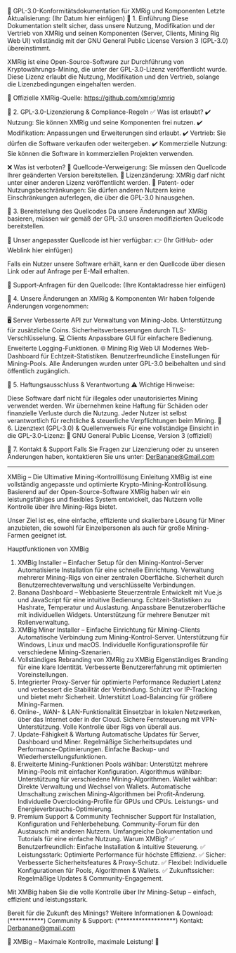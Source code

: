 📜 GPL-3.0-Konformitätsdokumentation für XMRig und Komponenten
Letzte Aktualisierung: (Ihr Datum hier einfügen)
🔹 1. Einführung
Diese Dokumentation stellt sicher, dass unsere Nutzung, Modifikation und der Vertrieb von XMRig und seinen Komponenten (Server, Clients, Mining Rig Web UI) vollständig mit der GNU General Public License Version 3 (GPL-3.0) übereinstimmt.

XMRig ist eine Open-Source-Software zur Durchführung von Kryptowährungs-Mining, die unter der GPL-3.0-Lizenz veröffentlicht wurde. Diese Lizenz erlaubt die Nutzung, Modifikation und den Vertrieb, solange die Lizenzbedingungen eingehalten werden.

📌 Offizielle XMRig-Quelle: https://github.com/xmrig/xmrig

🔹 2. GPL-3.0-Lizenzierung & Compliance-Regeln
✅ Was ist erlaubt?
✔️ Nutzung: Sie können XMRig und seine Komponenten frei nutzen.
✔️ Modifikation: Anpassungen und Erweiterungen sind erlaubt.
✔️ Vertrieb: Sie dürfen die Software verkaufen oder weitergeben.
✔️ Kommerzielle Nutzung: Sie können die Software in kommerziellen Projekten verwenden.

❌ Was ist verboten?
🚫 Quellcode-Verweigerung: Sie müssen den Quellcode Ihrer geänderten Version bereitstellen.
🚫 Lizenzänderung: XMRig darf nicht unter einer anderen Lizenz veröffentlicht werden.
🚫 Patent- oder Nutzungsbeschränkungen: Sie dürfen anderen Nutzern keine Einschränkungen auferlegen, die über die GPL-3.0 hinausgehen.

🔹 3. Bereitstellung des Quellcodes
Da unsere Änderungen auf XMRig basieren, müssen wir gemäß der GPL-3.0 unseren modifizierten Quellcode bereitstellen.

📌 Unser angepasster Quellcode ist hier verfügbar:
👉 (Ihr GitHub- oder Weblink hier einfügen)

Falls ein Nutzer unsere Software erhält, kann er den Quellcode über diesen Link oder auf Anfrage per E-Mail erhalten.

📩 Support-Anfragen für den Quellcode: (Ihre Kontaktadresse hier einfügen)

🔹 4. Unsere Änderungen an XMRig & Komponenten
Wir haben folgende Änderungen vorgenommen:

🖥 Server
Verbesserte API zur Verwaltung von Mining-Jobs.
Unterstützung für zusätzliche Coins.
Sicherheitsverbesserungen durch TLS-Verschlüsselung.
💻 Clients
Anpassbare GUI für einfachere Bedienung.
Erweiterte Logging-Funktionen.
🌐 Mining Rig Web UI
Modernes Web-Dashboard für Echtzeit-Statistiken.
Benutzerfreundliche Einstellungen für Mining-Pools.
Alle Änderungen wurden unter GPL-3.0 beibehalten und sind öffentlich zugänglich.

🔹 5. Haftungsausschluss & Verantwortung
⚠️ Wichtige Hinweise:

Diese Software darf nicht für illegales oder unautorisiertes Mining verwendet werden.
Wir übernehmen keine Haftung für Schäden oder finanzielle Verluste durch die Nutzung.
Jeder Nutzer ist selbst verantwortlich für rechtliche & steuerliche Verpflichtungen beim Mining.
🔹 6. Lizenztext (GPL-3.0) & Quellenverweis
Für eine vollständige Einsicht in die GPL-3.0-Lizenz:
📜 GNU General Public License, Version 3 (offiziell)

🔹 7. Kontakt & Support
Falls Sie Fragen zur Lizenzierung oder zu unseren Änderungen haben, kontaktieren Sie uns unter: DerBanane@Gmail.com

---------------------------------------------------------------------------------------------------------------------





XMBig – Die Ultimative Mining-Kontrolllösung
Einleitung
XMBig ist eine vollständig angepasste und optimierte Krypto-Mining-Kontrolllösung. Basierend auf der Open-Source-Software XMRig haben wir ein leistungsfähiges und flexibles System entwickelt, das Nutzern volle Kontrolle über ihre Mining-Rigs bietet.

Unser Ziel ist es, eine einfache, effiziente und skalierbare Lösung für Miner anzubieten, die sowohl für Einzelpersonen als auch für große Mining-Farmen geeignet ist.

Hauptfunktionen von XMBig
1. XMBig Installer – Einfacher Setup für den Mining-Kontrol-Server
Automatisierte Installation für eine schnelle Einrichtung.
Verwaltung mehrerer Mining-Rigs von einer zentralen Oberfläche.
Sicherheit durch Benutzerrechteverwaltung und verschlüsselte Verbindungen.
2. Banana Dashboard – Webbasierte Steuerzentrale
Entwickelt mit Vue.js und JavaScript für eine intuitive Bedienung.
Echtzeit-Statistiken zu Hashrate, Temperatur und Auslastung.
Anpassbare Benutzeroberfläche mit individuellen Widgets.
Unterstützung für mehrere Benutzer mit Rollenverwaltung.
3. XMBig Miner Installer – Einfache Einrichtung für Mining-Clients
Automatische Verbindung zum Mining-Kontrol-Server.
Unterstützung für Windows, Linux und macOS.
Individuelle Konfigurationsprofile für verschiedene Mining-Szenarien.
4. Vollständiges Rebranding von XMRig zu XMBig
Eigenständiges Branding für eine klare Identität.
Verbesserte Benutzererfahrung mit optimierten Voreinstellungen.
5. Integrierter Proxy-Server für optimierte Performance
Reduziert Latenz und verbessert die Stabilität der Verbindung.
Schützt vor IP-Tracking und bietet mehr Sicherheit.
Unterstützt Load-Balancing für größere Mining-Farmen.
6. Online-, WAN- & LAN-Funktionalität
Einsetzbar in lokalen Netzwerken, über das Internet oder in der Cloud.
Sichere Fernsteuerung mit VPN-Unterstützung.
Volle Kontrolle über Rigs von überall aus.
7. Update-Fähigkeit & Wartung
Automatische Updates für Server, Dashboard und Miner.
Regelmäßige Sicherheitsupdates und Performance-Optimierungen.
Einfache Backup- und Wiederherstellungsfunktionen.
8. Erweiterte Mining-Funktionen
Pools wählbar: Unterstützt mehrere Mining-Pools mit einfacher Konfiguration.
Algorithmus wählbar: Unterstützung für verschiedene Mining-Algorithmen.
Wallet wählbar: Direkte Verwaltung und Wechsel von Wallets.
Automatische Umschaltung zwischen Mining-Algorithmen bei Profit-Änderung.
Individuelle Overclocking-Profile für GPUs und CPUs.
Leistungs- und Energieverbrauchs-Optimierung.
9. Premium Support & Community
Technischer Support für Installation, Konfiguration und Fehlerbehebung.
Community-Forum für den Austausch mit anderen Nutzern.
Umfangreiche Dokumentation und Tutorials für eine einfache Nutzung.
Warum XMBig?
✅ Benutzerfreundlich: Einfache Installation & intuitive Steuerung.
✅ Leistungsstark: Optimierte Performance für höchste Effizienz.
✅ Sicher: Verbesserte Sicherheitsfeatures & Proxy-Schutz.
✅ Flexibel: Individuelle Konfigurationen für Pools, Algorithmen & Wallets.
✅ Zukunftssicher: Regelmäßige Updates & Community-Engagement.

Mit XMBig haben Sie die volle Kontrolle über Ihr Mining-Setup – einfach, effizient und leistungsstark.

Bereit für die Zukunft des Minings?
Weitere Informationen & Download: (***********)
Community & Support: (*******************)
Kontakt: Derbanane@gmail.com

🚀 XMBig – Maximale Kontrolle, maximale Leistung! 🚀

